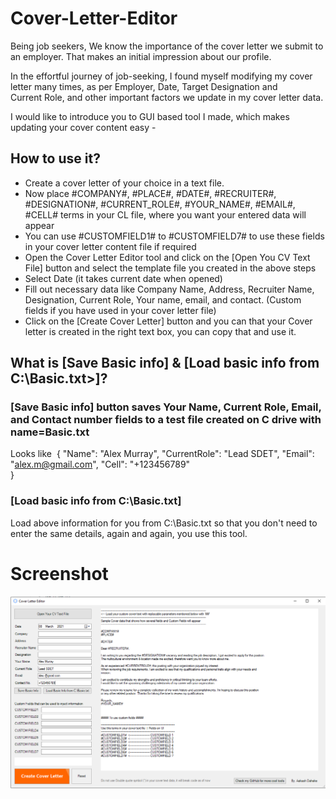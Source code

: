 # Cover-Letter-Editor

Being job seekers, We know the importance of the cover letter we submit to an employer. That makes an initial impression about our profile.

In the effortful journey of job-seeking, I found myself modifying my cover letter many times, as per Employer, Date, Target Designation and Current Role, and other important factors we update in my cover letter data.

I would like to introduce you to GUI based tool I made, which makes updating your cover content easy -

## How to use it?
- Create a cover letter of your choice in a text file.
- Now place #COMPANY#, #PLACE#, #DATE#, #RECRUITER#, #DESIGNATION#, #CURRENT_ROLE#, #YOUR_NAME#, #EMAIL#, #CELL# terms in your CL file, where you want your entered data will appear
- You can use #CUSTOMFIELD1# to #CUSTOMFIELD7# to use these fields in your cover letter content file if required
- Open the Cover Letter Editor tool and click on the [Open You CV Text File] button and select the template file you created in the above steps
- Select Date (it takes current date when opened)
- Fill out necessary data like Company Name, Address, Recruiter Name, Designation, Current Role, Your name, email, and contact. (Custom fields if you have used in your cover letter file)
- Click on the [Create Cover Letter] button and you can that your Cover letter is created in the right text box, you can copy that and use it.


## What is [Save Basic info] & [Load basic info from C:\Basic.txt>\]?

### [Save Basic info] button saves Your Name, Current Role, Email, and Contact number fields to a test file created on C drive with name=Basic.txt
Looks like 
 {
	"Name": "Alex Murray",
	"CurrentRole": "Lead SDET",
	"Email": "alex.m@gmail.com",
	"Cell": "+123456789"	
}

### [Load basic info from C:\Basic.txt]
Load above information for you from C:\Basic.txt so that you don't need to enter the same details, again and again, you use this tool.




# Screenshot
![UI](CLE.PNG)
